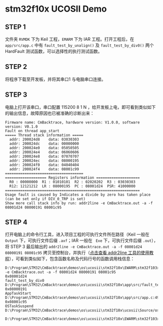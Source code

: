 # stm32f10x UCOSII Demo

## STEP 1

文件夹 `RVMDK` 下为 Keil 工程，`EMARM` 下为 IAR 工程。打开工程后，在 `app/src/app.c` 中有 `fault_test_by_unalign()` 及 `fault_test_by_div0()` 两个 HardFault 测试函数，可以选择性的执行测试函数。

## STEP 2

将程序下载至开发板，并将其串口1 与电脑串口连接。

## STEP 3

电脑上打开该串口，串口配置 115200 8 1 N ，给开发板上电，即可看到类似如下的输出信息，故障原因也已被准确的诊断出来：

```
Firmware name: CmBacktrace, hardware version: V1.0.0, software version: V0.1.0
Fault on thread app_start
===== Thread stack information =====
  addr: 200024d8    data: 03030303
  addr: 200024dc    data: 00000000
  addr: 200024e0    data: 05050505
  addr: 200024e4    data: 06060606
  addr: 200024e8    data: 07070707
  addr: 200024ec    data: 08000195
  addr: 200024f0    data: 04040404
  addr: 200024f4    data: 08001c99
====================================
=================== Registers information ====================
  R0 : 00000000  R1 : 01010101  R2 : 02020202  R3 : 03030303
  R12: 12121212  LR : 08000195  PC : 08001d24  PSR: 41000000
==============================================================
Usage fault is caused by Indicates a divide by zero has taken place (can be set only if DIV_0_TRP is set)
Show more call stack info by run: addr2line -e CmBacktrace.out -a -f 08001d24 08000191 08001c95
```

## STEP 4

打开电脑上的命令行工具，进入项目工程的可执行文件所在路径（Keil 一般在 `Output` 下，可执行文件后缀 `.axf`；IAR 一般在 ` Exe` 下，可执行文件后缀 `.out`），将 STEP 3 最后输出的 `addr2line -e CmBacktrace.out -a -f 08001d24 08000191 08001c95` 拷贝至控制台，并执行（[点击查看 addr2line 工具的使用教程](https://github.com/armink/CmBacktrace/blob/master/docs/zh/how_to_use_addr2line_for_call_stack.md)），可看到类似如下，包含函数名称及代码行号的函数调用栈信息：

```
D:\Program\STM32\CmBacktrace\demos\os\ucosii\stm32f10x\EWARM\stm32f103xE\Exe>addr2line -e CmBacktrace.out -a -f 08001d24 08000191 08001c95
0x08001d24
fault_test_by_div0
D:\Program\STM32\CmBacktrace\demos\os\ucosii\stm32f10x\app\src/fault_test.c:38
0x08000191
AppTaskStart
D:\Program\STM32\CmBacktrace\demos\os\ucosii\stm32f10x\app\src/app.c:49
0x08001c95
OSTaskSuspend
D:\Program\STM32\CmBacktrace\demos\os\ucosii\stm32f10x\ucosii\Source/os_task.c:1006

D:\Program\STM32\CmBacktrace\demos\os\ucosii\stm32f10x\EWARM\stm32f103xE\Exe>
```
